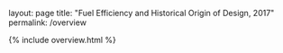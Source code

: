 layout: page
title: "Fuel Efficiency and Historical Origin of Design, 2017"
permalink: /overview

{% include overview.html %}

